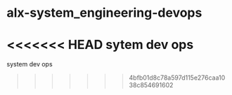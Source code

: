# alx-system_engineering-devops
<<<<<<< HEAD
sytem dev ops
=======
system dev ops
>>>>>>> 4bfb01d8c78a597d115e276caa1038c854691602
